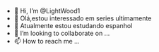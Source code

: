 - 👋 Hi, I’m @LightWood1
- 👀 Olá,estou interessado em series ultimamente
- 🌱 Atualmente estou estudando espanhol
- 💞️ I’m looking to collaborate on ...
- 📫 How to reach me ...

<!---
LightWood1/LightWood1 is a ✨ special ✨ repository because its `README.md` (this file) appears on your GitHub profile.
You can click the Preview link to take a look at your changes.
--->
